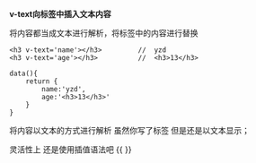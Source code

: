 **v-text向标签中插入文本内容**

将内容都当成文本进行解析，将标签中的内容进行替换

```
<h3 v-text='name'></h3>			//  yzd
<h3 v-text='age'></h3>			//  <h3>13</h3>

data(){
	return {
		name:'yzd',
		age:'<h3>13</h3>'
	}
}
```

将内容以文本的方式进行解析 虽然你写了标签 但是还是以文本显示；

灵活性上 还是使用插值语法吧 {{ }}